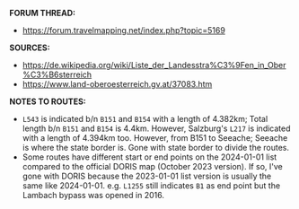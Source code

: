 ﻿**FORUM THREAD:**
- https://forum.travelmapping.net/index.php?topic=5169


**SOURCES:**
- https://de.wikipedia.org/wiki/Liste_der_Landesstra%C3%9Fen_in_Ober%C3%B6sterreich
- https://www.land-oberoesterreich.gv.at/37083.htm

**NOTES TO ROUTES:**
- `L543` is indicated b/n `B151` and `B154` with a length of 4.382km; Total length b/n `B151` and `B154` is 4.4km. However, Salzburg's `L217` is indicated with a length of 4.394km too. However, from B151 to Seeache; Seeache is where the state border is. Gone with state border to divide the routes.
- Some routes have different start or end points on the 2024-01-01 list compared to the official DORIS map (October 2023 version). If so, I've gone with DORIS because the 2023-01-01 list version is usually the same like 2024-01-01. e.g. `L1255` still indicates `B1` as end point but the Lambach bypass was opened in 2016.
